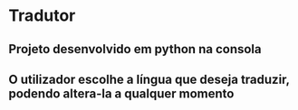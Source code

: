 # Tradutor
## Projeto desenvolvido em python na consola
## O utilizador escolhe a língua que deseja traduzir, podendo altera-la a qualquer momento
